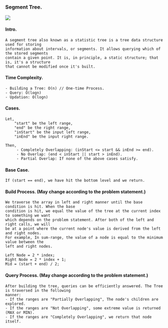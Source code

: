 ### Segment Tree.

![](https://external-content.duckduckgo.com/iu/?u=https%3A%2F%2Fwww.codebycase.com%2Fassets%2Fimages%2Falgorithms%2Fsegment-tree.jpg&f=1&nofb=1)

#### Intro.

    A segment tree also known as a statistic tree is a tree data structure used for storing
    information about intervals, or segments. It allows querying which of the stored segments
    contain a given point. It is, in principle, a static structure; that is, it's a structure
    that cannot be modified once it's built.
    
#### Time Complexity.

    - Building a Tree: O(n) // One-time Process.
    - Query: O(logn)
    - Updation: O(logn)

#### Cases.

    Let,
        "start" be the left range,
        "end" be the right range,
        "inStart" be the input left range,
        "inEnd" be the input right range.
        
    Then,
         - Completely Overlapping: (inStart <= start && inEnd >= end).
         - No Overlap: (end < inStart || start > inEnd).
         - Partial Overlap: If none of the above cases satisfy.

#### Base Case.
    If (start == end), we have hit the bottom level and we return.
    
#### Build Process. (May change according to the problem statement.)
	We traverse the array in left and right manner until the base condition is hit. When the base
	condition is hit, we equal the value of the tree at the current index to something we want
	which depends on the problem statement. After both of the left and right calls, we will
	be at a point where the current node's value is derived from the left and right nodes.
	For example, In sum-range, the value of a node is equal to the minimum value between the
	left and right nodes.
		
	Left Node = 2 * index;
	Right Node = 2 * index + 1;
	Mid = (start + end) / 2;
		
#### Query Process. (May change according to the problem statement.)
	After building the tree, queries can be efficiently answered. The Tree is traversed in the following
	manner:
	- If the ranges are "Partially Overlapping", The node's children are explored.
	- If the ranges are "Not Overlapping", some extreme value is returned (MAX or MIN).
	- If the ranges are "Completely Overlapping", we return that node itself.
